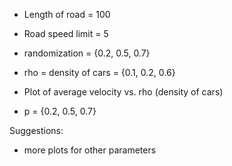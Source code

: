 * Length of road = 100
* Road speed limit = 5
* randomization = {0.2, 0.5, 0.7}
* rho = density of cars = {0.1, 0.2, 0.6}

* Plot of average velocity vs. rho (density of cars)
* p = {0.2, 0.5, 0.7}

Suggestions:
* more plots for other parameters
